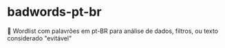 # badwords-pt-br
💬 Wordlist com palavrões em pt-BR para análise de dados, filtros, ou texto considerado "evitável"
